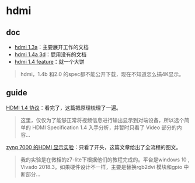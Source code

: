 # hdmi

## doc

- [hdmi 1.3a](./hdmi%20spec/hdmispecification13a.pdf)：主要展开工作的文档
- [hdmi 1.4a 3d](./hdmi%20spec/2010_03_04_3dextraction_hdmi_spec1.4a.pdf)：屁用没有的文档
- [hdmi 1.4 feature](./hdmi%20spec/1dot4_feature_archive.pdf)：就一个大饼

> hdmi，1.4b 和2.0 的spec都不能公开下载，现在不知道怎么搞4K显示。

## guide

[HDMI 1.4 协议](http://xilinx.eetrend.com/blog/2021/100062719.html)：看完了，这篇把原理梳理了一遍。
> 这里，仅仅为了能够正常将视频信息进行输出显示到对端设备，所以选个简单的 HDMI Specification 1.4 入手分析，并暂时只看了 Video 部分的内容...

[zynq 7000 的HDMI 显示实验](https://blog.csdn.net/leon_zeng0/article/details/113236364)：只看了开头，这篇文章给出了全流程的图文。
> 我的实验是在微相的z7-lite下根据他们的教程完成的。平台是windows 10 , Vivado 2018.3。如果硬件设计不一样，主要是替换rgb2dvi 模块和gpio 中断部分...
